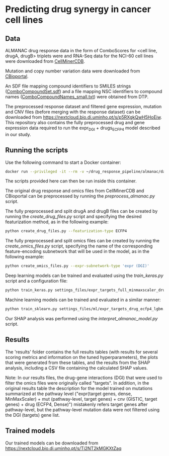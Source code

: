 # Predicting drug synergy in cancer cell lines

## Data
ALMANAC drug response data in the form of ComboScores for <cell line, drugA, drugB> triplets were
and RNA-Seq data for the NCI-60 cell lines were downloaded from [CellMinerCDB](https://discover.nci.nih.gov/rsconnect/cellminercdb/).

Mutation and copy number variation data were downloaded from [CBioportal](https://www.cbioportal.org/study/summary?id=cellline_nci60).

An SDF file mapping compound identifiers to SMILES strings ([ComboCompoundSet.sdf](https://wiki.nci.nih.gov/download/attachments/338237347/ComboCompoundSet.sdf?version=1&modificationDate=1493822360000&api=v2)) and a file mapping NSC identifiers to compound names ([ComboCompoundNames_small.txt](https://wiki.nci.nih.gov/download/attachments/338237347/ComboCompoundNames_small.txt?version=1&modificationDate=1493822467000&api=v2)) were obtained from DTP.

The preprocessed response dataset and filtered gene expression, mutation and CNV files (before merging with the response 
dataset) can be downloaded from https://nextcloud.bio.di.uminho.pt/s/p5RXgkQwH5HoEiw. 
This repository also contains the fully preprocessed drug and gene expression data required to run the 
expr<sub>DGI</sub> + drugs<sub>ECFP4</sub> model described in our study.  

## Running the scripts
Use the following command to start a Docker container: 
```bash
docker run --privileged -it --rm -v ~/drug_response_pipeline/almanac/data:/home/data -v ~/drug_response_pipeline/almanac/results:/home/results -v ~/drug_response_pipeline/almanac/scripts:/home/scripts drpred_tool
``` 
The scripts provided here can then be run inside this container. 

The original drug response and omics files from CellMinerCDB and CBioportal can be preprocessed by running the *preprocess_almanac.py* script.

The fully preprocessed and split drugA and drugB files can be created by running the *create_drug_files.py* script and 
specifying the desired featurization method, as in the following example:
```bash
python create_drug_files.py --featurization-type ECFP4
``` 

The fully preprocessed and split omics files can be created by running the *create_omics_files.py* script, specifying 
the name of the corresponding feature-encoding subnetwork that will be used in the model, as in the following example:
```bash
python create_omics_files.py --expr-subnetwork-type 'expr (DGI)'
``` 

Deep learning models can be trained and evaluated using the *train_keras.py* script and a configuration file: 
```bash
python train_keras.py settings_files/expr_targets_full_minmaxscaler_drug_dense.yml
``` 

Machine learning models can be trained and evaluated in a similar manner:
```bash
python train_sklearn.py settings_files/ml/expr_targets_drug_ecfp4_lgbm.yml
``` 

Our SHAP analysis was performed using the *interpret_almanac_model.py* script.


## Results
The 'results' folder contains the full results tables (with results for several scoring metrics and information on the 
tuned hyperparameters), the plots that were generated from these tables, and the results from the SHAP analysis, 
including a CSV file containing the calculated SHAP values.

Note: In our results files, the drug-gene interactions (DGI) that were used to filter the omics files were originally 
called "targets". In addition, in the original results table the description for the model trained on mutations 
summarized at the pathway level ("expr(target genes, dense, MinMaxScaler) + mut (pathway-level, target genes) + cnv 
(GISTIC, target genes) + drug (ECFP4, Dense)") mistakenly refers target genes after pathway-level, but the pathway-level 
mutation data were not filtered using the DGI (targets) gene list.

## Trained models
Our trained models can be downloaded from https://nextcloud.bio.di.uminho.pt/s/Tj2NT2kMGKXtZaq
